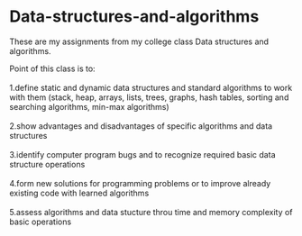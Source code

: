 # Data-structures-and-algorithms

These are my assignments from my college class Data structures and algorithms. 

Point of this class is to:<br>  
   1.define static and dynamic data structures and standard algorithms to work with them (stack, heap, arrays, lists, trees, graphs, hash      tables, sorting and searching algorithms, min-max algorithms)<br>  
   2.show advantages and disadvantages of specific algorithms and data structures<br>  
   3.identify computer program bugs and to recognize required basic data structure operations<br>  
   4.form new solutions for programming problems or to improve already existing code with learned algorithms <br>  
   5.assess algorithms and data stucture throu time and memory complexity of basic operations
